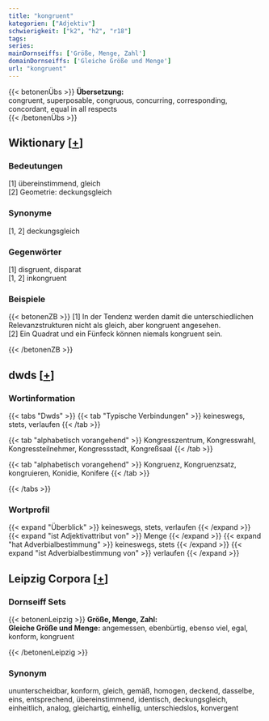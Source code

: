 ```yaml
---
title: "kongruent"
kategorien: ["Adjektiv"]
schwierigkeit: ["k2", "h2", "r18"]
tags:
series:
mainDornseiffs: ['Größe, Menge, Zahl']
domainDornseiffs: ['Gleiche Größe und Menge']
url: "kongruent"
---
```


{{< betonenÜbs >}}
**Übersetzung:**  
congruent, superposable, congruous, concurring, corresponding, concordant, equal in all respects  
{{< /betonenÜbs >}}

## Wiktionary [[+](https://de.wiktionary.org/wiki/kongruent)]

### Bedeutungen
[1] übereinstimmend, gleich  
[2] Geometrie: deckungsgleich  

### Synonyme
[1, 2] deckungsgleich  

### Gegenwörter
[1] disgruent, disparat  
[1, 2] inkongruent  

### Beispiele
{{< betonenZB >}}
[1] In der Tendenz werden damit die unterschiedlichen Relevanzstrukturen nicht als gleich, aber kongruent angesehen.  
[2] Ein Quadrat und ein Fünfeck können niemals kongruent sein.  

{{< /betonenZB >}}


## dwds [[+](https://www.dwds.de/wb/kongruent)]

### Wortinformation
{{< tabs "Dwds" >}}
{{< tab "Typische Verbindungen" >}}
keineswegs, stets, verlaufen
{{< /tab >}}

{{< tab "alphabetisch vorangehend" >}}
Kongresszentrum, Kongresswahl, Kongressteilnehmer, Kongressstadt, Kongreßsaal
{{< /tab >}}

{{< tab "alphabetisch vorangehend" >}}
Kongruenz, Kongruenzsatz, kongruieren, Konidie, Konifere
{{< /tab >}}

{{< /tabs >}}

### Wortprofil
{{< expand "Überblick" >}} keineswegs, stets, verlaufen {{< /expand >}}
{{< expand "ist Adjektivattribut von" >}} Menge {{< /expand >}}
{{< expand "hat Adverbialbestimmung" >}} keineswegs, stets {{< /expand >}}
{{< expand "ist Adverbialbestimmung von" >}} verlaufen {{< /expand >}}

## Leipzig Corpora [[+](https://corpora.uni-leipzig.de/en/res?word=kongruent&corpusId=deu_newscrawl-public_2018)]

### Dornseiff Sets
{{< betonenLeipzig >}}
**Größe, Menge, Zahl:**  
**Gleiche Größe und Menge:** angemessen, ebenbürtig, ebenso viel, egal, konform, kongruent  

{{< /betonenLeipzig >}}

### Synonym
ununterscheidbar, konform, gleich, gemäß, homogen, deckend, dasselbe, eins, entsprechend, übereinstimmend, identisch, deckungsgleich, einheitlich, analog, gleichartig, einhellig, unterschiedslos, konvergent

